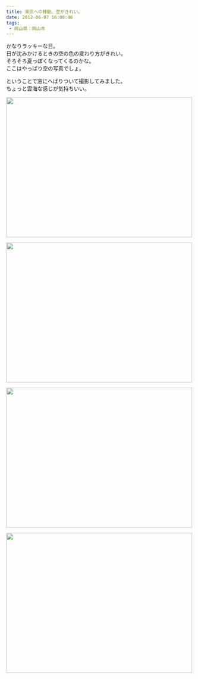 ```yaml
---
title: 東京への移動、空がきれい。
date: 2012-06-07 16:00:46
tags: 
 - 岡山県：岡山市
---
```


かなりラッキーな日。<br>
日が沈みかけるときの空の色の変わり方がきれい。<br>
そろそろ夏っぽくなってくるのかな。<br>
ここはやっぱり空の写真でしょ。

ということで窓にへばりついて撮影してみました。<br>
ちょっと雲海な感じが気持ちいい。

<!-- more -->

<a href="https://www.flickr.com/photos/shigeki_takeguchi/7348609136/" title="Untitled by shigeki.takeguchi, on Flickr"><img src="https://farm8.staticflickr.com/7092/7348609136_ca72e59ff6.jpg" width="500" height="375" alt=""></a>

<a href="https://www.flickr.com/photos/shigeki_takeguchi/7348602450/" title="Untitled by shigeki.takeguchi, on Flickr"><img src="https://farm8.staticflickr.com/7240/7348602450_62f5807461.jpg" width="500" height="375" alt=""></a>

<a href="https://www.flickr.com/photos/shigeki_takeguchi/7348604942/" title="Untitled by shigeki.takeguchi, on Flickr"><img src="https://farm8.staticflickr.com/7223/7348604942_e827690336.jpg" width="500" height="375" alt=""></a>

<a href="https://www.flickr.com/photos/shigeki_takeguchi/7163391861/" title="Untitled by shigeki.takeguchi, on Flickr"><img src="https://farm8.staticflickr.com/7104/7163391861_b7011cb0b0.jpg" width="500" height="375" alt=""></a>
